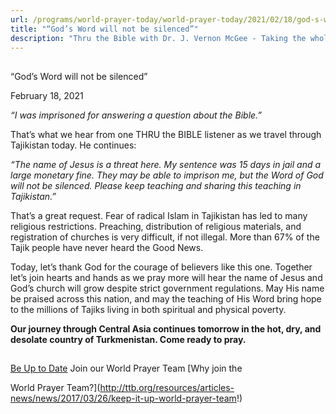 ```yaml
---
url: /programs/world-prayer-today/world-prayer-today/2021/02/18/god-s-word-will-not-be-silenced
title: "“God’s Word will not be silenced”"
description: "Thru the Bible with Dr. J. Vernon McGee - Taking the whole Word to the whole world"
---
```







## 
 “God’s Word will not be silenced”


February 18, 2021




*“I was imprisoned for answering a question about the Bible.”*

That’s what we hear from one THRU the BIBLE listener as we travel through Tajikistan today. He continues:

*“The name of Jesus is a threat here. My sentence was 15 days in jail and a large monetary fine. They may be able to imprison me, but the Word of God will not be silenced. Please keep teaching and sharing this teaching in Tajikistan.”*

That’s a great request. Fear of radical Islam in Tajikistan has led to many religious restrictions. Preaching, distribution of religious materials, and registration of churches is very difficult, if not illegal. More than 67% of the Tajik people have never heard the Good News.

Today, let’s thank God for the courage of believers like this one. Together let’s join hearts and hands as we pray more will hear the name of Jesus and God’s church will grow despite strict government regulations. May His name be praised across this nation, and may the teaching of His Word bring hope to the millions of Tajiks living in both spiritual and physical poverty.

**Our journey through Central Asia continues tomorrow in the hot, dry, and desolate country of Turkmenistan. Come ready to pray.**







## 




[Be Up to Date](http://feeds.feedburner.com/WorldPrayerToday "World Prayer Today RSS Feed")
Join our World Prayer Team
[Why join the  

World Prayer Team?](http://ttb.org/resources/articles-news/news/2017/03/26/keep-it-up-world-prayer-team!)




